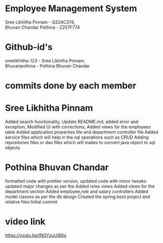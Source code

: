 # Employee Management System    
Sree Likhitha Pinnam - Q324C374,     
Bhuvan Chandar Pothina - Z257F774
# Github-id's
sreelikhitha-123 - Sree Likhitha Pinnam,      
Bhuvanpothina - Pothina Bhuvan Chandar
#  commits done by each member 
# Sree Likhitha Pinnam
Added search functionality, 
Update README.md,
added error and exception,
Modified Ui with corrections,
Added views for the employees table
Added application.properties file and department controller file
Added service files which will help in the sql operations such as CRUD
Adding repositories files or dao files which will makes to convert java object to sql objects
# Pothina Bhuvan Chandar
formatted code with prettier version, 
updated code with minor tweaks
updated major changes as per the
Added roles views
Added views for the department section
Added employee,role and salary controllers
Added model classes as per the db design
Created the spring boot project and relative files
Initial commit
# video link
https://youtu.be/lNGYzuUI8Xo

